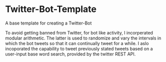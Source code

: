 # Twitter-Bot-Template
A base template for creating a Twitter-Bot

To avoid getting banned from Twitter, for bot like activity, I incorperated modular arithmetic. The latter is used to randomize and vary the intervals in which the bot tweets so that it can continually tweet for a while. I aslo incoporated the capability to tweet previously stated tweets based on a user-input base word search, provided by the twitter REST API. 
